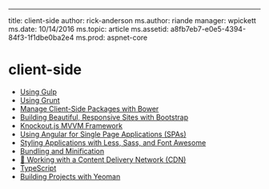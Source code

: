---
title: client-side
author: rick-anderson
ms.author: riande
manager: wpickett
ms.date: 10/14/2016
ms.topic: article
ms.assetid: a8fb7eb7-e0e5-4394-84f3-1f1dbe0ba2e4
ms.prod: aspnet-core
# client-side

- [Using Gulp](using-gulp.md)
- [Using Grunt](using-grunt.md)
- [Manage Client-Side Packages with Bower](bower.md)
- [Building Beautiful, Responsive Sites with Bootstrap](bootstrap.md)
- [Knockout.js MVVM Framework](knockout.md)
- [Using Angular for Single Page Applications (SPAs)](angular.md)
- [Styling Applications with Less, Sass, and Font Awesome](less-sass-fa.md)
- [Bundling and Minification](bundling-and-minification.md)
- [🔧 Working with a Content Delivery Network (CDN)](cdn.md)
- [TypeScript](https://www.typescriptlang.org/docs/handbook/asp-net-core.html)
- [Building Projects with Yeoman](yeoman.md)

